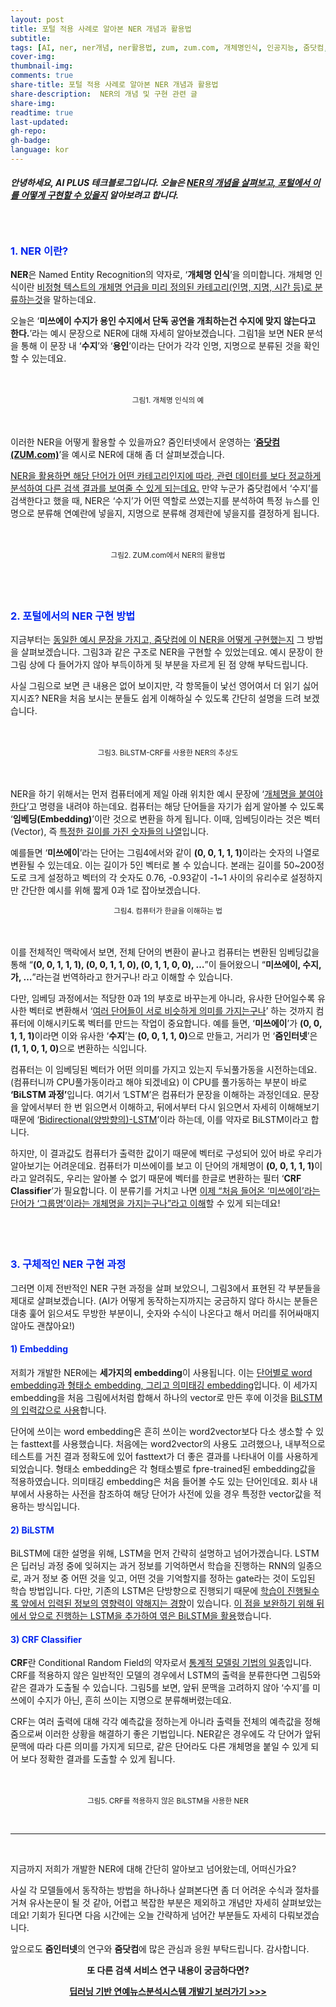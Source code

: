 ```yaml
---
layout: post
title: 포털 적용 사례로 알아본 NER 개념과 활용법
subtitle:
tags: [AI, ner, ner개념, ner활용법, zum, zum.com, 개체명인식, 인공지능, 줌닷컴, 줌인터넷, 포털]
cover-img:
thumbnail-img:
comments: true
share-title: 포털 적용 사례로 알아본 NER 개념과 활용법
share-description:  NER의 개념 및 구현 관련 글
share-img: 
readtime: true
last-updated:
gh-repo:
gh-badge:
language: kor
---
```


<!-- wp:heading {"level":5} -->
<h5>안녕하세요, AI PLUS 테크블로그입니다. 오늘은 <span style="text-decoration: underline;"><strong>NER의 개념</strong>을 살펴보고, 포털에서 이를 어떻게 구현할 수 있을지</span> 알아보려고 합니다.</h5>
<!-- /wp:heading -->

<!-- wp:spacer {"height":20} -->
<div style="height:20px" aria-hidden="true" class="wp-block-spacer"></div>
<!-- /wp:spacer -->

<!-- wp:heading {"level":3,"style":{"color":{"text":"#0226f0"}}} -->
<h3 class="has-text-color" style="color:#0226f0"><strong>1. NER 이란?</strong></h3>
<!-- /wp:heading -->

<!-- wp:paragraph -->
<p><strong>NER</strong>은 Named Entity Recognition의 약자로, ‘<strong>개체명 인식</strong>’을 의미합니다. 개체명 인식이란 <span style="text-decoration: underline;">비정형 텍스트의 개체명 언급을 미리 정의된 카테고리(인명, 지명, 시간 등)로 분류하는것</span>을 말하는데요.</p>
<!-- /wp:paragraph -->

<!-- wp:paragraph -->
<p>오늘은 ‘<strong>미쓰에이 수지가 용인 수지에서 단독 공연을 개최하는건 수지에 맞지 않는다고 한다.</strong>’라는 예시 문장으로 NER에 대해 자세히 알아보겠습니다. 그림1을 보면 NER 분석을 통해 이 문장 내 ‘<strong>수지</strong>’와 ‘<strong>용인</strong>’이라는 단어가 각각 인명, 지명으로 분류된 것을 확인할 수 있는데요.</p>
<!-- /wp:paragraph -->

<!-- wp:spacer {"height":20} -->
<div style="height:20px" aria-hidden="true" class="wp-block-spacer"></div>
<!-- /wp:spacer -->

<!-- wp:image -->
<!-- TODO: 이미지경로 -->
<center>
<figure class="wp-block-image"><img src="https://lh4.googleusercontent.com/3lJOIOjWHcVyg_u5MU_TdT61yo2Yj2RqeQ-Q7qFyIqvgXYWO6kP7AYpllvhQ74ikHPduu70m2tSDUh4i6U-VylpuU57A4W6hINIbAcQLy2OgManWm7DEkWOzwEOZ1P9nDVe7Esch" alt=""/>
<figcaption><small>그림1. 개체명 인식의 예</small></figcaption>
</figure>
</center>
<!-- /wp:image -->

<!-- wp:spacer {"height":21} -->
<div style="height:21px" aria-hidden="true" class="wp-block-spacer"></div>
<!-- /wp:spacer -->

<!-- wp:paragraph -->
<p>이러한 NER을 어떻게 활용할 수 있을까요? 줌인터넷에서 운영하는 ‘<strong><a href="http://zum.com" data-type="URL" data-id="zum.com" target="_blank" rel="noreferrer noopener">줌닷컴(ZUM.com)</a></strong>’을 예시로 NER에 대해 좀 더 살펴보겠습니다.</p>
<!-- /wp:paragraph -->

<!-- wp:paragraph -->
<p><span style="text-decoration: underline;">NER을 활용하면 해당 단어가 어떤 카테고리인지에 따라, 관련 데이터를 보다 정교하게 분석하여 다른 검색 결과를 보여줄 수 있게 되는데요.</span> 만약 누군가 줌닷컴에서 ‘수지’를 검색한다고 했을 때, NER은 ‘수지’가 어떤 역할로 쓰였는지를 분석하여 특정 뉴스를 인명으로 분류해 연예란에 넣을지, 지명으로 분류해 경제란에 넣을지를 결정하게 됩니다.</p>
<!-- /wp:paragraph -->

<!-- wp:spacer {"height":20} -->
<div style="height:20px" aria-hidden="true" class="wp-block-spacer"></div>
<!-- /wp:spacer -->

<center>
<!-- wp:image {"align":"center","id":1132,"sizeSlug":"large"} -->
<div class="wp-block-image"><figure class="aligncenter size-large"><img src="https://blog.est.ai/wp-content/uploads/2020/09/그림2.-ZUM.com에서-NER의-활용법-1024x486.png" alt="" class="wp-image-1132"/>
<figcaption><small>그림2. ZUM.com에서 NER의 활용법</small></figcaption>
</figure></div>
</center>
<!-- /wp:image -->

<!-- wp:spacer {"height":40} -->
<div style="height:40px" aria-hidden="true" class="wp-block-spacer"></div>
<!-- /wp:spacer -->

<!-- wp:heading {"level":3,"style":{"color":{"text":"#0226f0"}}} -->
<h3 class="has-text-color" style="color:#0226f0"><strong>2. 포털에서의 NER 구현 방법</strong></h3>
<!-- /wp:heading -->

<!-- wp:paragraph -->
<p>지금부터는 <span style="text-decoration: underline;">동일한 예시 문장을 가지고, 줌닷컴에 이 NER을 어떻게 구현했는지</span> 그 방법을 살펴보겠습니다. 그림3과 같은 구조로 NER을 구현할 수 있었는데요. 예시 문장이 한 그림 상에 다 들어가지 않아 부득이하게 뒷 부분을 자르게 된 점 양해 부탁드립니다.</p>
<!-- /wp:paragraph -->

<!-- wp:paragraph -->
<p>사실 그림으로 보면 큰 내용은 없어 보이지만, 각 항목들이 낯선 영어여서 더 읽기 싫어지시죠? NER을 처음 보시는 분들도 쉽게 이해하실 수 있도록 간단히 설명을 드려 보겠습니다.</p>
<!-- /wp:paragraph -->

<!-- wp:spacer {"height":20} -->
<div style="height:20px" aria-hidden="true" class="wp-block-spacer"></div>
<!-- /wp:spacer -->

<!-- wp:image {"align":"center","id":1147,"sizeSlug":"large"} -->
<center>
<div class="wp-block-image"><figure class="aligncenter size-large"><img src="https://blog.est.ai/wp-content/uploads/2020/09/그림3.-BiLSTM-CRF를-사용한-NER의-추상도-1024x495.png" alt="" class="wp-image-1147"/>
<figcaption>
<small>그림3. BiLSTM-CRF를 사용한 NER의 추상도</small>
</figcaption></figure>
</div>
</center>
<!-- /wp:image -->

<!-- wp:spacer {"height":20} -->
<div style="height:20px" aria-hidden="true" class="wp-block-spacer"></div>
<!-- /wp:spacer -->

<!-- wp:paragraph -->
<p>NER을 하기 위해서는 먼저 컴퓨터에게 제일 아래 위치한 예시 문장에 ‘<span style="text-decoration: underline;">개체명을 붙여야 한다</span>’고 명령을 내려야 하는데요. 컴퓨터는 해당 단어들을 자기가 쉽게 알아볼 수 있도록 ‘<strong>임베딩(Embedding)</strong>’이란 것으로 변환을 하게 됩니다. 이때, 임베딩이라는 것은 벡터(Vector), 즉 <span style="text-decoration: underline;">특정한 길이를 가진 숫자들의 나열</span>입니다.</p>
<!-- /wp:paragraph -->

<!-- wp:paragraph -->
<p>예를들면 ‘<strong>미쓰에이</strong>’라는 단어는 그림4에서와 같이 <strong>(0, 0, 1, 1, 1)</strong>이라는 숫자의 나열로 변환될 수 있는데요. 이는 길이가 5인 벡터로 볼 수 있습니다. 본래는 길이를 50~200정도로 크게 설정하고 벡터의 각 숫자도 0.76, -0.93같이 -1~1 사이의 유리수로 설정하지만 간단한 예시를 위해 짧게 0과 1로 잡아보겠습니다.</p>
<!-- /wp:paragraph -->

<!-- wp:image {"align":"center"} -->
<center>
<div class="wp-block-image"><figure class="aligncenter"><img src="https://lh5.googleusercontent.com/Ll6DkCTbDeYI-ETzJYexUFjElZlPa7Z6jekdb3HYHgo1toY4SK23UV-mQJeCl692m7J8ukrnhjnhw3WILCbD15gJffYzVuogctVK5tuMQQtNb8BuHXAxDrMl6ksS9DwRcpUVWm9l" alt=""/>
<figcaption>
<small>그림4. 컴퓨터가 한글을 이해하는 법</small></figcaption>
</figure></div>
</center>
<!-- /wp:image -->

<!-- wp:spacer {"height":20} -->
<div style="height:20px" aria-hidden="true" class="wp-block-spacer"></div>
<!-- /wp:spacer -->

<!-- wp:paragraph -->
<p>이를 전체적인 맥락에서 보면, 전체 단어의 변환이 끝나고 컴퓨터는 변환된 임베딩값을 통해 “<strong>(0, 0, 1, 1, 1), (0, 0, 1, 1, 0), (0, 1, 1, 0, 0), …</strong>”이 들어왔으니 “<strong>미쓰에이, 수지, 가, …</strong>”라는걸 번역하라고 한거구나! 라고 이해할 수 있습니다.</p>
<!-- /wp:paragraph -->

<!-- wp:paragraph -->
<p>다만, 임베딩 과정에서는 적당한 0과 1의 부호로 바꾸는게 아니라, 유사한 단어일수록 유사한 벡터로 변환해서 ‘<span style="text-decoration: underline;">여러 단어들이 서로 비슷하게 의미를 가지는구나</span>’ 하는 것까지 컴퓨터에 이해시키도록 벡터를 만드는 작업이 중요합니다. 예를 들면, ‘<strong>미쓰에이</strong>’가 <strong>(0, 0, 1, 1, 1)</strong>이라면 이와 유사한 ‘<strong>수지</strong>’는 <strong>(0, 0, 1, 1, 0)</strong>으로 만들고, 거리가 먼 ‘<strong>줌인터넷</strong>’은 <strong>(1, 1, 0, 1, 0)</strong>으로 변환하는 식입니다.</p>
<!-- /wp:paragraph -->

<!-- wp:paragraph -->
<p>컴퓨터는 이 임베딩된 벡터가 어떤 의미를 가지고 있는지 두뇌풀가동을 시전하는데요. (컴퓨터니까 CPU풀가동이라고 해야 되겠네요) 이 CPU를 풀가동하는 부분이 바로 <strong>‘BiLSTM 과정’</strong>입니다. 여기서 ‘LSTM’은 컴퓨터가 문장을 이해하는 과정인데요. 문장을 앞에서부터 한 번 읽으면서 이해하고, 뒤에서부터 다시 읽으면서 자세히 이해해보기 때문에 ‘<span style="text-decoration: underline;">Bidirectional(양방향의)-LSTM</span>’이라 하는데, 이를 약자로 BiLSTM이라고 합니다.</p>
<!-- /wp:paragraph -->

<!-- wp:paragraph -->
<p>하지만, 이 결과값도 컴퓨터가 출력한 값이기 때문에 벡터로 구성되어 있어 바로 우리가 알아보기는 어려운데요. 컴퓨터가 미쓰에이를 보고 이 단어의 개체명이 <strong>(0, 0, 1, 1, 1)</strong>이라고 알려줘도, 우리는 알아볼 수 없기 때문에 벡터를 한글로 변환하는 필터 ‘<strong>CRF Classifier</strong>’가 필요합니다. 이 분류기를 거치고 나면 <span style="text-decoration: underline;">이제 “처음 들어온 ‘미쓰에이’라는 단어가 ‘그룹명’이라는 개체명을 가지는구나”라고 이해</span>할 수 있게 되는데요!</p>
<!-- /wp:paragraph -->

<!-- wp:spacer {"height":38} -->
<div style="height:38px" aria-hidden="true" class="wp-block-spacer"></div>
<!-- /wp:spacer -->

<!-- wp:heading {"level":3,"style":{"color":{"text":"#0226f0"}}} -->
<h3 class="has-text-color" style="color:#0226f0">3. 구체적인 NER 구현 과정</h3>
<!-- /wp:heading -->

<!-- wp:paragraph -->
<p>그러면 이제 전반적인 NER 구현 과정을 살펴 보았으니, 그림3에서 표현된 각 부분들을 제대로 살펴보겠습니다. (AI가 어떻게 동작하는지까지는 궁금하지 않다 하시는 분들은 대충 훑어 읽으셔도 무방한 부분이니, 숫자와 수식이 나온다고 해서 머리를 쥐어싸매지 않아도 괜찮아요!)</p>
<!-- /wp:paragraph -->
<!-- wp:heading {"level":4,"style":{"color":{"text":"#0226f0"}}} -->
<h4 class="has-text-color" style="color:#0226f0"><strong>1) Embedding</strong></h4>
<!-- /wp:heading -->

<!-- wp:paragraph -->
<p>저희가 개발한 NER에는 <strong>세가지의 embedding</strong>이 사용됩니다. 이는 <span style="text-decoration: underline;">단어별로 word embedding과 형태소 embedding, 그리고 의미태깅 embedding</span>입니다. 이 세가지 embedding을 처음 그림에서처럼 합해서 하나의 vector로 만든 후에 이것을 <span style="text-decoration: underline;">BiLSTM의 입력값으로 사용</span>합니다.</p>
<!-- /wp:paragraph -->

<!-- wp:paragraph -->
<p>단어에 쓰이는 word embedding은 흔히 쓰이는 word2vector보다 다소 생소할 수 있는 fasttext를 사용했습니다. 처음에는 word2vector의 사용도 고려했으나, 내부적으로 테스트를 거친 결과 정확도에 있어 fasttext가 더 좋은 결과를 나타내어 이를 사용하게 되었습니다. 형태소 embedding은 각 형태소별로 fpre-trained된 embedding값을 적용하였습니다. 의미태깅 embedding은 처음 들어볼 수도 있는 단어인데요. 회사 내부에서 사용하는 사전을 참조하여 해당 단어가 사전에 있을 경우 특정한 vector값을 적용하는 방식입니다.</p>
<!-- /wp:paragraph -->

<!-- wp:heading {"level":4,"style":{"color":{"text":"#0226f0"}}} -->
<h4 class="has-text-color" style="color:#0226f0"><strong>2) BiLSTM</strong></h4>
<!-- /wp:heading -->

<!-- wp:paragraph -->
<p>BiLSTM에 대한 설명을 위해, LSTM을 먼저 간략히 설명하고 넘어가겠습니다. LSTM은 딥러닝 과정 중에 잊혀지는 과거 정보를 기억하면서 학습을 진행하는 RNN의 일종으로, 과거 정보 중 어떤 것을 잊고, 어떤 것을 기억할지를 정하는 gate라는 것이 도입된 학습 방법입니다. 다만, 기존의 LSTM은 단방향으로 진행되기 때문에 <span style="text-decoration: underline;">학습이 진행될수록 앞에서 입력된 정보의 영향력이 약해지는 경향</span>이 있습니다. <span style="text-decoration: underline;">이 점을 보완하기 위해 뒤에서 앞으로 진행하는 LSTM을 추가하여 엮은 BiLSTM을 활용</span>했습니다.</p>
<!-- /wp:paragraph -->

<!-- wp:heading {"level":4,"style":{"color":{"text":"#0226f0"}}} -->
<h4 class="has-text-color" style="color:#0226f0"><strong>3) CRF Classifier</strong></h4>
<!-- /wp:heading -->

<!-- wp:paragraph -->
<p><strong>CRF</strong>란 Conditional Random Field의 약자로서 <span style="text-decoration: underline;">통계적 모델링 기법의 일종</span>입니다. CRF를 적용하지 않은 일반적인 모델의 경우에서 LSTM의 출력을 분류한다면 그림5와 같은 결과가 도출될 수 있습니다. 그림5를 보면, 앞뒤 문맥을 고려하지 않아 ‘수지’를 미쓰에이 수지가 아닌, 흔히 쓰이는 지명으로 분류해버렸는데요.</p>
<!-- /wp:paragraph -->

<!-- wp:paragraph -->
<p>CRF는 여러 출력에 대해 각각 예측값을 정하는게 아니라 출력들 전체의 예측값을 정해줌으로써 이러한 상황을 해결하기 좋은 기법입니다. NER같은 경우에도 각 단어가 앞뒤 문맥에 따라 다른 의미를 가지게 되므로, 같은 단어라도 다른 개체명을 붙일 수 있게 되어 보다 정확한 결과를 도출할 수 있게 됩니다.</p>
<!-- /wp:paragraph -->

<!-- wp:spacer {"height":20} -->
<div style="height:20px" aria-hidden="true" class="wp-block-spacer"></div>
<!-- /wp:spacer -->

<!-- wp:image {"id":1148,"sizeSlug":"large"} -->
<center>
<figure class="wp-block-image size-large"><img src="https://blog.est.ai/wp-content/uploads/2020/09/그림5.-CRF를-적용하지-않은-BiLSTM을-사용한-NER-1024x504.png" alt="" class="wp-image-1148"/>
<figcaption><small>그림5. CRF를 적용하지 않은 BiLSTM을 사용한 NER</small></figcaption></figure>
</center>
<!-- /wp:image -->

<br/>
<!-- wp:separator -->
<hr class="wp-block-separator"/>
<!-- /wp:separator -->
<br/>

<!-- wp:paragraph -->
<p>지금까지 저희가 개발한 NER에 대해 간단히 알아보고 넘어왔는데, 어떠신가요?</p>
<!-- /wp:paragraph -->

<!-- wp:paragraph -->
<p>사실 각 모델들에서 동작하는 방법을 하나하나 살펴본다면 좀 더 어려운 수식과 절차를 거쳐 유사논문이 될 것 같아, 어렵고 복잡한 부분은 제외하고 개념만 자세히 살펴보았는데요! 기회가 된다면 다음 시간에는 오늘 간략하게 넘어간 부분들도 자세히 다뤄보겠습니다.</p>
<!-- /wp:paragraph -->

<!-- wp:paragraph -->
<p>앞으로도 <strong>줌인터넷</strong>의 연구와 <strong>줌닷컴</strong>에 많은 관심과 응원 부탁드립니다. 감사합니다.</p>
<!-- /wp:paragraph -->

<!-- wp:paragraph {"align":"center"} -->
<p class="has-text-align-center"><center><p class="has-text-align-center has-regular-font-size"><strong>또 다른 검색 서비스 연구 내용이 궁금하다면?</strong></p></center></p>
<!-- /wp:paragraph -->

<!-- wp:paragraph {"align":"center","fontSize":"regular","style":{"color":{"text":"#0226f0"}}} -->
<p class="has-text-align-center has-text-color has-regular-font-size" style="color:#0226f0"><center><p class="has-text-align-center has-text-color has-regular-font-size" style="color:#0226f0"><a href="https://blog.est.ai/2019/11/%ec%85%80%eb%9f%bd-now-%eb%94%a5%eb%9f%ac%eb%8b%9d-%ea%b8%b0%eb%b0%98%ec%9d%98-%ec%97%b0%ec%98%88-%eb%89%b4%ec%8a%a4-%eb%b6%84%ec%84%9d-%ec%8b%9c%ec%8a%a4%ed%85%9c/" data-type="URL" data-id="https://blog.est.ai/2019/11/%ec%85%80%eb%9f%bd-now-%eb%94%a5%eb%9f%ac%eb%8b%9d-%ea%b8%b0%eb%b0%98%ec%9d%98-%ec%97%b0%ec%98%88-%eb%89%b4%ec%8a%a4-%eb%b6%84%ec%84%9d-%ec%8b%9c%ec%8a%a4%ed%85%9c/" target="_blank" rel="noreferrer noopener"><strong>딥러닝 기반 연예뉴스분석시스템 개발기 보러가기 &gt;&gt;&gt;</strong></a></p></center></p>
<!-- /wp:paragraph -->

